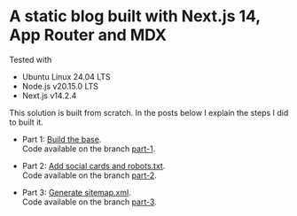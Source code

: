 # A static blog built with Next.js 14, App Router and MDX

Tested with

- Ubuntu Linux 24.04 LTS
- Node.js v20.15.0 LTS
- Next.js v14.2.4

This solution is built from scratch. In the posts below I explain the steps I did to built it.

- Part 1: [Build the base](https://elia.contini.page/blog/static-blog-nextjs-14-app-router-mdx).<br/>Code available on the branch [part-1](https://github.com/EliaContini/static-blog-nextjs-app-router-mdx/tree/part-1).

- Part 2: [Add social cards and robots.txt](https://elia.contini.page/blog/static-blog-nextjs-14-social-cards-robots).<br/>Code available on the branch [part-2](https://github.com/EliaContini/static-blog-nextjs-app-router-mdx/tree/part-2).

- Part 3: [Generate sitemap.xml](https://elia.contini.page/blog/static-blog-nextjs-14-sitemap).<br/>Code available on the branch [part-3](https://github.com/EliaContini/static-blog-nextjs-app-router-mdx/tree/part-3).
